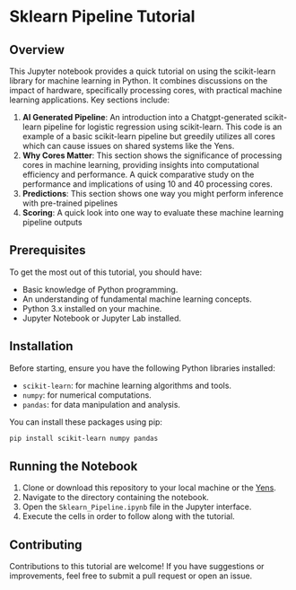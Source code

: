 # Sklearn Pipeline Tutorial

## Overview
This Jupyter notebook provides a quick tutorial on using the scikit-learn library for machine learning in Python. It combines discussions on the impact of hardware, specifically processing cores, with practical machine learning applications. Key sections include:

1. **AI Generated Pipeline**: An introduction into a Chatgpt-generated scikit-learn pipeline for logistic regression using scikit-learn. This code is an example of a basic scikit-learn pipeline but greedily utilizes all cores which can cause issues on shared systems like the Yens.
2. **Why Cores Matter**: This section shows the significance of processing cores in machine learning, providing insights into computational efficiency and performance.  A quick comparative study on the performance and implications of using 10 and 40 processing cores.
3. **Predictions**: This section shows one way you might perform inference with pre-trained pipelines
4. **Scoring**: A quick look into one way to evaluate these machine learning pipeline outputs

## Prerequisites
To get the most out of this tutorial, you should have:
- Basic knowledge of Python programming.
- An understanding of fundamental machine learning concepts.
- Python 3.x installed on your machine.
- Jupyter Notebook or Jupyter Lab installed.

## Installation
Before starting, ensure you have the following Python libraries installed:
- `scikit-learn`: for machine learning algorithms and tools.
- `numpy`: for numerical computations.
- `pandas`: for data manipulation and analysis.

You can install these packages using pip:
```bash
pip install scikit-learn numpy pandas
```

## Running the Notebook
1. Clone or download this repository to your local machine or the [Yens](https://rcpedia.stanford.edu/yen/webBasedCompute.html).
2. Navigate to the directory containing the notebook.
3. Open the `Sklearn_Pipeline.ipynb` file in the Jupyter interface.
4. Execute the cells in order to follow along with the tutorial.

## Contributing
Contributions to this tutorial are welcome! If you have suggestions or improvements, feel free to submit a pull request or open an issue.
